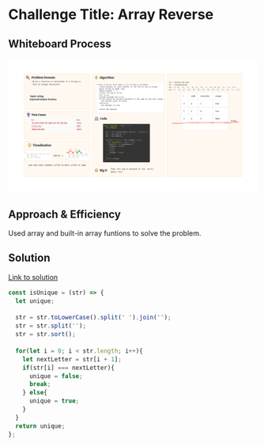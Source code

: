 # Challenge Title: Array Reverse

## Whiteboard Process

![Whiteboard Image](./cc34.png)

## Approach & Efficiency

Used array and built-in array funtions to solve the problem.

## Solution
[Link to solution](./index.js)

``` js
const isUnique = (str) => {
  let unique;

  str = str.toLowerCase().split(' ').join('');
  str = str.split('');
  str = str.sort();

  for(let i = 0; i < str.length; i++){
    let nextLetter = str[i + 1];
    if(str[i] === nextLetter){
      unique = false;
      break;
    } else{
      unique = true;
    }
  }
  return unique;
};
```
